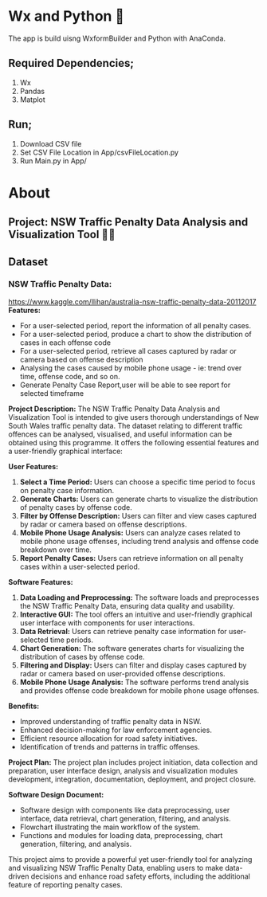 # Wx and Python 🐍
The app is build uisng WxformBuilder and Python with AnaConda. 

## Required Dependencies;
1. Wx
2. Pandas
3. Matplot

## Run;
1. Download CSV file
2. Set CSV File Location in App/csvFileLocation.py
3. Run Main.py in App/





# About
## **Project:** NSW Traffic Penalty Data Analysis and Visualization Tool 👮🏻
## Dataset 
### NSW Traffic Penalty Data: 
https://www.kaggle.com/llihan/australia-nsw-traffic-penalty-data-20112017
**Features:**
- For a user-selected period, report the information of all penalty cases.
- For a user-selected period, produce a chart to show the distribution of cases in each offense code
- For a user-selected period, retrieve all cases captured by radar or camera based on offense description
- Analysing the cases caused by mobile phone usage - ie: trend over time, offense code, and so on.
- Generate Penalty Case Report,user will be able to see report for selected timeframe

**Project Description:** 
The NSW Traffic Penalty Data Analysis and Visualization Tool is intended to give users thorough understandings of New South Wales traffic penalty data. The dataset relating to different traffic offences can be analysed, visualised, and useful information can be obtained using this programme. It offers the following essential features and a user-friendly graphical interface:

**User Features:**
1. **Select a Time Period:** Users can choose a specific time period to focus on penalty case information.
2. **Generate Charts:** Users can generate charts to visualize the distribution of penalty cases by offense code.
3. **Filter by Offense Description:** Users can filter and view cases captured by radar or camera based on offense descriptions.
4. **Mobile Phone Usage Analysis:** Users can analyze cases related to mobile phone usage offenses, including trend analysis and offense code breakdown over time.
5. **Report Penalty Cases:** Users can retrieve information on all penalty cases within a user-selected period.

**Software Features:**
1. **Data Loading and Preprocessing:** The software loads and preprocesses the NSW Traffic Penalty Data, ensuring data quality and usability.
2. **Interactive GUI:** The tool offers an intuitive and user-friendly graphical user interface with components for user interactions.
3. **Data Retrieval:** Users can retrieve penalty case information for user-selected time periods.
4. **Chart Generation:** The software generates charts for visualizing the distribution of cases by offense code.
5. **Filtering and Display:** Users can filter and display cases captured by radar or camera based on user-provided offense descriptions.
6. **Mobile Phone Usage Analysis:** The software performs trend analysis and provides offense code breakdown for mobile phone usage offenses.

**Benefits:**
- Improved understanding of traffic penalty data in NSW.
- Enhanced decision-making for law enforcement agencies.
- Efficient resource allocation for road safety initiatives.
- Identification of trends and patterns in traffic offenses.

**Project Plan:** The project plan includes project initiation, data collection and preparation, user interface design, analysis and visualization modules development, integration, documentation, deployment, and project closure.

**Software Design Document:**
- Software design with components like data preprocessing, user interface, data retrieval, chart generation, filtering, and analysis.
- Flowchart illustrating the main workflow of the system.
- Functions and modules for loading data, preprocessing, chart generation, filtering, and analysis.

This project aims to provide a powerful yet user-friendly tool for analyzing and visualizing NSW Traffic Penalty Data, enabling users to make data-driven decisions and enhance road safety efforts, including the additional feature of reporting penalty cases.
